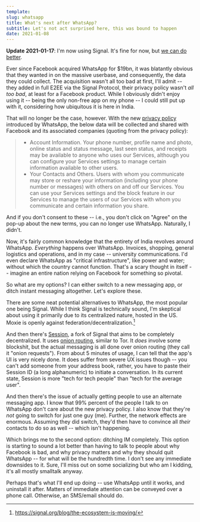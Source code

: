 ```yaml
---
template:
slug: whatsapp
title: What's next after WhatsApp?
subtitle: Let's not act surprised here, this was bound to happen
date: 2021-01-08
---
```


**Update 2021-01-17**: I'm now using Signal. It's fine for now, but [we
can do better](/blog/signal).

Ever since Facebook acquired WhatsApp for $19bn, it was blatantly
obvious that they wanted in on the massive userbase, and consequently,
the data they could collect. The acquisition wasn't all too bad at
first, I'll admit -- they added in full E2EE via the Signal Protocol,
their privacy policy wasn't _all too bad_, at least for a Facebook
product. While I obviously didn't enjoy using it -- being the only
non-free app on my phone -- I could still put up with it, considering
how ubiquitous it is here in India.

That will no longer be the case, however. With the new [privacy
policy](https://www.whatsapp.com/legal/privacy-policy) introduced by
WhatsApp, the below data will be collected and shared with Facebook and
its associated companies (quoting from the privacy policy):

> - Account Information. Your phone number, profile name and photo, online
>   status and status message, last seen status, and receipts may be
>   available to anyone who uses our Services, although you can configure
>   your Services settings to manage certain information available to
>   other users.
> - Your Contacts and Others. Users with whom you communicate may store or
>   reshare your information (including your phone number or messages) with
>   others on and off our Services. You can use your Services settings and
>   the block feature in our Services to manage the users of our Services
>   with whom you communicate and certain information you share.

And if you don't consent to these -- i.e., you don't click on "Agree" on
the pop-up about the new terms, you can no longer use WhatsApp.
Naturally, I didn't.

Now, it's fairly common knowledge that the entirety of India revolves
around WhatsApp. _Everything_ happens over WhatsApp. Invoices, shopping,
general logistics and operations, and in my case -- university
communications. I'd even declare WhatsApp as "critical infrastructure",
like power and water; without which the country cannot function. That's
a scary thought in itself -- imagine an entire nation relying on
Facebook for something so pivotal. 

So what are my options? I can either switch to a new messaging app, or
ditch instant messaging altogether.  Let's explore these.

There are some neat potential alternatives to WhatsApp, the most popular
one being Signal. While I think Signal is technically sound, I'm
skeptical about using it primarily due to its centralized nature, hosted
in the US. Moxie is openly against federation/decentralization.[^1]

[^1]: https://signal.org/blog/the-ecosystem-is-moving/

And then there's [Session](https://getsession.org), a fork of Signal
that aims to be completely decentralized. It uses [onion
routing](https://en.wikipedia.org/wiki/Onion_routing), similar to Tor.
It _does_ involve some blockshit, but the actual messaging is all done
over onion routing (they call it "onion requests"). From about 5 minutes
of usage, I can tell that the app's UI is very nicely done.  It does
suffer from severe UX issues though -- you can't add someone from your
address book, rather, you have to paste their Session ID (a long
alphanumeric) to initiate a conversation. In its current state, Session
is more "tech for tech people" than "tech for the average user".

And then there's the issue of actually getting people to use an
alternate messaging app. I know that 99% percent of the people I talk to
on WhatsApp don't care about the new privacy policy. I also know that
they're _not_ going to switch for just one guy (me). Further, the
network effects are enormous. Assuming they did switch, they'd then
have to convince all _their_ contacts to do so as well -- which isn't
happening.

Which brings me to the second option: ditching IM completely. This
option is starting to sound a lot better than having to talk to people
about why Facebook is bad, and why privacy matters and why they should
quit WhatsApp -- for what will be the hundredth time. I don't see any
immediate downsides to it. Sure, I'll miss out on some socializing but
who am I kidding, it's all mostly smalltalk anyway.

Perhaps that's what I'll end up doing -- use WhatsApp until it works,
and uninstall it after. Matters of immediate attention can be conveyed
over a phone call. Otherwise, an SMS/email should do.
